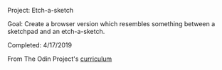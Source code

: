 Project: Etch-a-sketch

Goal: Create a browser version which resembles something between a sketchpad and an etch-a-sketch.

Completed: 4/17/2019

From The Odin Project's [curriculum](http://www.theodinproject.com/courses/web-development-101/lessons/html-css)